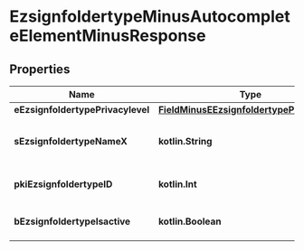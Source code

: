 
# EzsignfoldertypeMinusAutocompleteElementMinusResponse

## Properties
Name | Type | Description | Notes
------------ | ------------- | ------------- | -------------
**eEzsignfoldertypePrivacylevel** | [**FieldMinusEEzsignfoldertypePrivacylevel**](FieldMinusEEzsignfoldertypePrivacylevel.md) |  | 
**sEzsignfoldertypeNameX** | **kotlin.String** | The name of the Ezsignfoldertype in the language of the requester | 
**pkiEzsignfoldertypeID** | **kotlin.Int** | The unique ID of the Ezsignfoldertype. | 
**bEzsignfoldertypeIsactive** | **kotlin.Boolean** | Whether the Ezsignfoldertype is active or not | 



